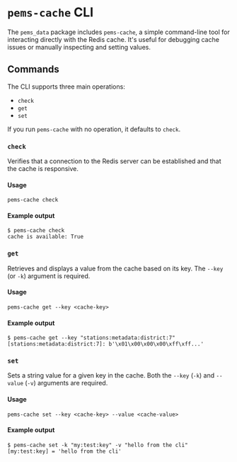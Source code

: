 # `pems-cache` CLI

The `pems_data` package includes `pems-cache`, a simple command-line tool for interacting directly with the Redis cache. It's useful for debugging cache issues or manually inspecting and setting values.

## Commands

The CLI supports three main operations:

- `check`
- `get`
- `set`

If you run `pems-cache` with no operation, it defaults to `check`.

### `check`

Verifies that a connection to the Redis server can be established and that the cache is responsive.

#### Usage

```shell
pems-cache check
```

#### Example output

```shell
$ pems-cache check
cache is available: True
```

### `get`

Retrieves and displays a value from the cache based on its key. The `--key` (or `-k`) argument is required.

#### Usage

```shell
pems-cache get --key <cache-key>
```

#### Example output

```shell
$ pems-cache get --key "stations:metadata:district:7"
[stations:metadata:district:7]: b'\x01\x00\x00\x00\xff\xff...'
```

### `set`

Sets a string value for a given key in the cache. Both the `--key` (`-k`) and `--value` (`-v`) arguments are required.

#### Usage

```shell
pems-cache set --key <cache-key> --value <cache-value>
```

#### Example output

```shell
$ pems-cache set -k "my:test:key" -v "hello from the cli"
[my:test:key] = 'hello from the cli'
```
